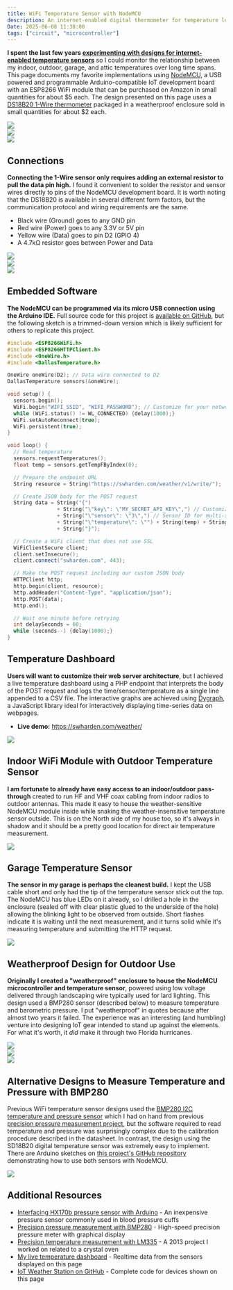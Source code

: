 ```yaml
---
title: WiFi Temperature Sensor with NodeMCU
description: An internet-enabled digital thermometer for temperature logging and live time series visualization
Date: 2025-06-08 11:38:00
tags: ["circuit", "microcontroller"]
---
```


**I spent the last few years [experimenting with designs for internet-enabled temperature sensors](https://github.com/swharden/iot-weather-station)** so I could monitor the relationship between my indoor, outdoor, garage, and attic temperatures over long time spans. This page documents my favorite implementations using [NodeMCU](https://www.nodemcu.com), a USB powered and programmable Arduino-compatible IoT development board with an ESP8266 WiFi module that can be purchased on Amazon in small quantities for about $5 each. The design presented on this page uses a [DS18B20 1-Wire thermometer](https://www.analog.com/media/en/technical-documentation/data-sheets/ds18b20.pdf) packaged in a weatherproof enclosure sold in small quantities for about $2 each.

<a href="https://swharden.com/static/2025/06/08/sensor-wide.jpg">
<img src="https://swharden.com/static/2025/06/08/sensor-wide-1.jpg" class="border border-black mb-0 w-100">
</a>

<div class="row">
    <div class="col-6">
        <a href="https://swharden.com/static/2025/06/08/outdoor2b.jpg">
        <img src="https://swharden.com/static/2025/06/08/outdoor2b-1.jpg" class="border border-black shadow">
        </a>
    </div>
    <div class="col-6">
        <a href="https://swharden.com/static/2025/06/08/outdoor2c.jpg">
        <img src="https://swharden.com/static/2025/06/08/outdoor2c-1.jpg" class="border border-black shadow">
        </a>
    </div>
</div>
  
## Connections

**Connecting the 1-Wire sensor only requires adding an external resistor to pull the data pin high.** I found it convenient to solder the resistor and sensor wires directly to pins of the NodeMCU development board. It is worth noting that the DS18B20 is available in several different form factors, but the communication protocol and wiring requirements are the same.

* Black wire (Ground) goes to any GND pin
* Red wire (Power) goes to any 3.3V or 5V pin
* Yellow wire (Data) goes to pin D2 (GPIO 4)
* A 4.7kΩ resistor goes between Power and Data

<a href="https://swharden.com/static/2025/06/08/outdoor2a-zoom.jpg">
<img src="https://swharden.com/static/2025/06/08/outdoor2a-zoom.jpg" class="border border-black shadow">
</a>

<div class="row">
    <div class="col-4">
        <a href="https://swharden.com/static/2025/06/08/pins.png">
        <img src="https://swharden.com/static/2025/06/08/pins.png">
        </a>
    </div>
    <div class="col-8">
        <a href="https://swharden.com/static/2025/06/08/powering.png">
        <img src="https://swharden.com/static/2025/06/08/powering.png">
        </a>
    </div>
</div>

## Embedded Software
**The NodeMCU can be programmed via its micro USB connection using the Arduino IDE.** Full source code for this project is [available on GitHub](https://github.com/swharden/iot-weather-station), but the following sketch is a trimmed-down version which is likely sufficient for others to replicate this project.

```cpp
#include <ESP8266WiFi.h>
#include <ESP8266HTTPClient.h>
#include <OneWire.h>
#include <DallasTemperature.h>

OneWire oneWire(D2); // Data wire connected to D2
DallasTemperature sensors(&oneWire);

void setup() {
  sensors.begin();
  WiFi.begin("WIFI_SSID", "WIFI_PASSWORD"); // Customize for your network
  while (WiFi.status() != WL_CONNECTED) {delay(1000);}
  WiFi.setAutoReconnect(true);
  WiFi.persistent(true);
}

void loop() {
  // Read temperature
  sensors.requestTemperatures();
  float temp = sensors.getTempFByIndex(0);

  // Prepare the endpoint URL
  String resource = String("https://swharden.com/weather/v1/write/");

  // Create JSON body for the POST request
  String data = String("{")
                + String("\"key\": \"MY_SECRET_API_KEY\",") // Customize for security
                + String("\"sensor\": \"3\",") // Sensor ID for multi-sensor environments
                + String("\"temperature\": \"") + String(temp) + String("\",")
                + String("}");

  // Create a WiFi client that does not use SSL
  WiFiClientSecure client;
  client.setInsecure();
  client.connect("swharden.com", 443);

  // Make the POST request including our custom JSON body
  HTTPClient http;
  http.begin(client, resource);
  http.addHeader("Content-Type", "application/json");
  http.POST(data);
  http.end();

  // Wait one minute before retrying
  int delaySeconds = 60;
  while (seconds--) {delay(1000);}
}
```

## Temperature Dashboard

**Users will want to customize their web server architecture**, but I achieved a live temperature dashboard using a PHP endpoint that interprets the body of the POST request and logs the time/sensor/temperature as a single line appended to a CSV file. The interactive graphs are achieved using [Dygraph](https://dygraphs.com/), a JavaScript library ideal for interactively displaying time-series data on webpages.

* **Live demo:** https://swharden.com/weather/

<a href="https://swharden.com/static/2025/06/08/graph.png">
<img src="https://swharden.com/static/2025/06/08/graph.png" class="mt-0">
</a>


## Indoor WiFi Module with Outdoor Temperature Sensor

**I am fortunate to already have easy access to an indoor/outdoor pass-through** created to run HF and VHF coax cabling from indoor radios to outdoor antennas. This made it easy to house the weather-sensitive NodeMCU module inside while snaking the weather-insensitive temperature sensor outside. This is on the North side of my house too, so it's always in shadow and it should be a pretty good location for direct air temperature measurement.

<a href="https://swharden.com/static/2025/06/08/outdoor2d.jpg">
<img src="https://swharden.com/static/2025/06/08/outdoor2d-1.jpg" class="border border-black shadow mt-0">
</a>

## Garage Temperature Sensor

**The sensor in my garage is perhaps the cleanest build.** I kept the USB cable short and only had the tip of the temperature sensor stick out the top. The NodeMCU has blue LEDs on it already, so I drilled a hole in the enclosure (sealed off with clear plastic glued to the underside of the hole) allowing the blinking light to be observed from outside. Short flashes indicate it is waiting until the next measurement, and it turns solid while it's measuring temperature and submitting the HTTP request.

<a href="https://swharden.com/static/2025/06/08/garage.jpg">
<img src="https://swharden.com/static/2025/06/08/garage-1.jpg" class="w-50 border border-black shadow mt-0">
</a> 

## Weatherproof Design for Outdoor Use

**Originally I created a "weatherproof" enclosure to house the NodeMCU microcontroller and temperature sensor**, powered using low voltage delivered through landscaping wire typically used for lard lighting. This design used a BMP280 sensor (described below) to measure temperature and barometric pressure. I put "weatherproof" in quotes because after almost two years it failed. The experience was an interesting (and humbling) venture into designing IoT gear intended to stand up against the elements. For what it's worth, it _did_ make it through two Florida hurricanes.

<div class="row">
    <div class="col-6">
        <a href="https://swharden.com/static/2025/06/08/outdoor1.jpg">
        <img src="https://swharden.com/static/2025/06/08/outdoor1.jpg" class="border border-black shadow">
        </a>
    </div>
    <div class="col-6">
        <a href="https://swharden.com/static/2025/06/08/outdoor2.jpg">
        <img src="https://swharden.com/static/2025/06/08/outdoor2.jpg" class="border border-black shadow">
        </a>
    </div>
</div>

<a href="https://swharden.com/static/2025/06/08/outdoor3.jpg">
<img src="https://swharden.com/static/2025/06/08/outdoor3.jpg" class="border border-black shadow mt-0">
</a>

## Alternative Designs to Measure Temperature and Pressure with BMP280

Previous WiFi temperature sensor designs used the [BMP280 I2C temperature and pressure sensor](https://cdn-shop.adafruit.com/datasheets/BST-BMP280-DS001-11.pdf) which I had on hand from previous [precision pressure measurement project](https://swharden.com/blog/2017-04-29-precision-pressure-meter-project/), but the software required to read temperature and pressure was surprisingly complex due to the calibration procedure described in the datasheet. In contrast, the design using the SD18B20 digital temperature sensor was extremely easy to implement. There are Arduino sketches on [this project's GitHub repository](https://github.com/swharden/iot-weather-station) demonstrating how to use both sensors with NodeMCU.

<a href="https://swharden.com/blog/2017-04-29-precision-pressure-meter-project/">
<img src="https://swharden.com/static/2017/04/29/20170423_171551.jpg" class="border border-black shadow mt-0">
</a>

## Additional Resources
* [Interfacing HX170b pressure sensor with Arduino](https://swharden.com/blog/2022-11-14-hx710b-arduino/) - An inexpensive pressure sensor commonly used in blood pressure cuffs
* [Precision pressure measurement with BMP280](https://swharden.com/blog/2017-04-29-precision-pressure-meter-project/) - High-speed precision pressure meter with graphical display
* [Precision temperature measurement with LM335](https://swharden.com/blog/2013-06-10-precision-temperature-measurement/) - A 2013 project I worked on related to a crystal oven
* [My live temperature dashboard](https://swharden.com/weather/) - Realtime data from the sensors displayed on this page
* [IoT Weather Station on GitHub](https://github.com/swharden/iot-weather-station) - Complete code for devices shown on this page
